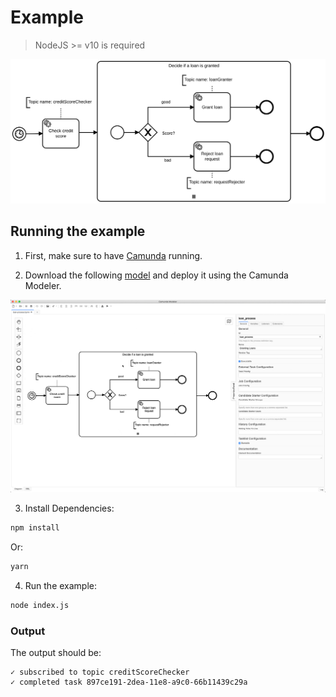 # Example
> NodeJS >= v10 is required

<img alt="A Process for Granting Loans" src="assets/loan-process.svg" />

## Running the example

1. First, make sure to have [Camunda](https://camunda.com/download/) running.

2. Download the following [model](assets/loan-process.bpmn) and deploy it using the Camunda Modeler.

<img alt="Deploying from Camunda Modeler" src="assets/deploy.gif" />

3. Install Dependencies:

```sh
npm install
```

Or:

```sh
yarn
```

4. Run the example:
```sh
node index.js
```

### Output
The output should be:

```
✓ subscribed to topic creditScoreChecker
✓ completed task 897ce191-2dea-11e8-a9c0-66b11439c29a
```
